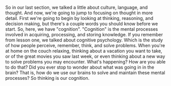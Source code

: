 So in our last section, we talked a little about culture, language, and
thought. And now, we're going to jump to focusing on thought in more detail.
First we're going to begin by looking at thinking, reasoning, and decision
making, but there's a couple words you should know before we start. So, here,
we have "cognition". "Cognition" is the mental processes involved in acquiring,
processing, and storing knowledge. If you remember from lesson one, we talked
about cognitive psychology. Which is the study of how people perceive,
remember, think, and solve problems. When you're at home on the couch relaxing,
thinking about a vacation you want to take, or of the great movies you saw last
week, or even thinking about a new way to solve problems you may encounter.
What's happening? How are you able to do that? Did you ever stop to wonder
about what was going in in the brain? That is, how do we use our brains to
solve and maintain these mental processes? So thinking is our cognition.
